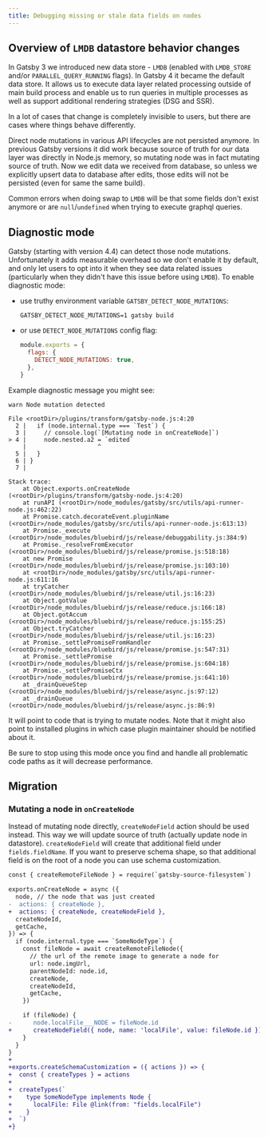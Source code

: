 ```yaml
---
title: Debugging missing or stale data fields on nodes
---
```


## Overview of `LMDB` datastore behavior changes

In Gatsby 3 we introduced new data store - `LMDB` (enabled with `LMDB_STORE` and/or `PARALLEL_QUERY_RUNNING` flags). In Gatsby 4 it became the default data store. It allows us to execute data layer related processing outside of main build process and enable us to run queries in multiple processes as well as support additional rendering strategies (DSG and SSR).

In a lot of cases that change is completely invisible to users, but there are cases where things behave differently.

Direct node mutations in various API lifecycles are not persisted anymore. In previous Gatsby versions it did work because source of truth for our data layer was directly in Node.js memory, so mutating node was in fact mutating source of truth. Now we edit data we received from database, so unless we explicitly upsert data to database after edits, those edits will not be persisted (even for same the same build).

Common errors when doing swap to `LMDB` will be that some fields don't exist anymore or are `null`/`undefined` when trying to execute graphql queries.

## Diagnostic mode

Gatsby (starting with version 4.4) can detect those node mutations. Unfortunately it adds measurable overhead so we don't enable it by default, and only let users to opt into it when they see data related issues (particularly when they didn't have this issue before using `LMDB`). To enable diagnostic mode:

- use truthy environment variable `GATSBY_DETECT_NODE_MUTATIONS`:
  ```
  GATSBY_DETECT_NODE_MUTATIONS=1 gatsby build
  ```
- or use `DETECT_NODE_MUTATIONS` config flag:
  ```javascript:title=gatsby-config.js
  module.exports = {
    flags: {
      DETECT_NODE_MUTATIONS: true,
    },
  }
  ```

Example diagnostic message you might see:

```
warn Node mutation detected

File <rootDir>/plugins/transform/gatsby-node.js:4:20
  2 |   if (node.internal.type === `Test`) {
  3 |     // console.log(`[Mutating node in onCreateNode]`)
> 4 |     node.nested.a2 = `edited`
    |                    ^
  5 |   }
  6 | }
  7 |

Stack trace:
    at Object.exports.onCreateNode (<rootDir>/plugins/transform/gatsby-node.js:4:20)
    at runAPI (<rootDir>/node_modules/gatsby/src/utils/api-runner-node.js:462:22)
    at Promise.catch.decorateEvent.pluginName
(<rootDir>/node_modules/gatsby/src/utils/api-runner-node.js:613:13)
    at Promise._execute
(<rootDir>/node_modules/bluebird/js/release/debuggability.js:384:9)
    at Promise._resolveFromExecutor
(<rootDir>/node_modules/bluebird/js/release/promise.js:518:18)
    at new Promise (<rootDir>/node_modules/bluebird/js/release/promise.js:103:10)
    at <rootDir>/node_modules/gatsby/src/utils/api-runner-node.js:611:16
    at tryCatcher (<rootDir>/node_modules/bluebird/js/release/util.js:16:23)
    at Object.gotValue (<rootDir>/node_modules/bluebird/js/release/reduce.js:166:18)
    at Object.gotAccum (<rootDir>/node_modules/bluebird/js/release/reduce.js:155:25)
    at Object.tryCatcher (<rootDir>/node_modules/bluebird/js/release/util.js:16:23)
    at Promise._settlePromiseFromHandler
(<rootDir>/node_modules/bluebird/js/release/promise.js:547:31)
    at Promise._settlePromise
(<rootDir>/node_modules/bluebird/js/release/promise.js:604:18)
    at Promise._settlePromiseCtx
(<rootDir>/node_modules/bluebird/js/release/promise.js:641:10)
    at _drainQueueStep (<rootDir>/node_modules/bluebird/js/release/async.js:97:12)
    at _drainQueue (<rootDir>/node_modules/bluebird/js/release/async.js:86:9)
```

It will point to code that is trying to mutate nodes. Note that it might also point to installed plugins in which case plugin maintainer should be notified about it.

Be sure to stop using this mode once you find and handle all problematic code paths as it will decrease performance.

## Migration

### Mutating a node in `onCreateNode`

Instead of mutating node directly, `createNodeField` action should be used instead. This way we will update source of truth (actually update node in datastore). `createNodeField` will create that additional field under `fields.fieldName`. If you want to preserve schema shape, so that additional field is on the root of a node you can use schema customization.

```diff
const { createRemoteFileNode } = require(`gatsby-source-filesystem`)

exports.onCreateNode = async ({
  node, // the node that was just created
-  actions: { createNode },
+  actions: { createNode, createNodeField },
  createNodeId,
  getCache,
}) => {
  if (node.internal.type === `SomeNodeType`) {
    const fileNode = await createRemoteFileNode({
      // the url of the remote image to generate a node for
      url: node.imgUrl,
      parentNodeId: node.id,
      createNode,
      createNodeId,
      getCache,
    })

    if (fileNode) {
-      node.localFile___NODE = fileNode.id
+      createNodeField({ node, name: 'localFile', value: fileNode.id })
    }
  }
}
+
+exports.createSchemaCustomization = ({ actions }) => {
+  const { createTypes } = actions
+
+  createTypes(`
+    type SomeNodeType implements Node {
+      localFile: File @link(from: "fields.localFile")
+    }
+  `)
+}
```
